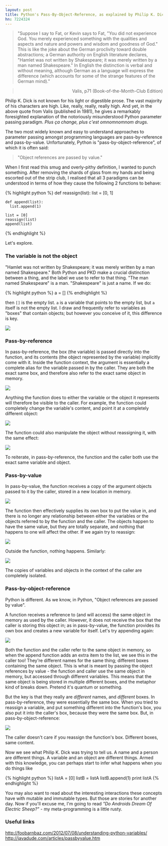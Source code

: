 ```yaml
---
layout: post
title: Python's Pass-By-Object-Reference, as explained by Philip K. Dick
hn: 7224324
---
```

> "Suppose I say to Fat, or Kevin says to Fat, "You did not experience God. You merely experienced something with the qualities and aspects and nature and powers and wisdom and goodness of God." This is like the joke about the German proclivity toward double abstractions; a German authority on English literature declares, "Hamlet was not written by Shakespeare; it was merely written by a man named Shakespeare." In English the distinction is verbal and without meaning, although German as a language will express the difference (which accounts for some of the strange features of the German mind)."

> <div style="text-align: right">Valis, p71 (Book-of-the-Month-Club Edition) </div>

Philip K. Dick is not known for his light or digestible prose. The vast majority of his characters are high. Like, really, really, really high. And yet, in the above quote from Valis (published in 1981), he gives a remarkably foresighted explanation of the notoriously misunderstood Python parameter passing paradigm. <i>Plus ça change, plus c'est omnomnomnom drugs.</i>

The two most widely known and easy to understand approaches to parameter passing amongst programming languages are pass-by-reference and pass-by-value. Unfortunately, Python is "pass-by-object-reference", of which it is often said:

> "Object references are passed by value."

When I first read this smug and overly-pithy definition, I wanted to punch something. After removing the shards of glass from my hands and being escorted out of the strip club, I realised that all 3 paradigms can be understood in terms of how they cause the following 2 functions to behave:

{% highlight python %}
    def reassign(list):
      list = [0, 1]

    def append(list):
      list.append(1)

    list = [0]
    reassign(list)
    append(list)
{% endhighlight %}

Let's explore.

<h3 style="font-weight: bolder">The variable is not the object</h3>

"Hamlet was not written by Shakespeare; it was merely written by a man named Shakespeare." Both Python and PKD make a crucial distinction between a thing, and the label we use to refer to that thing. "The man named Shakespeare" is a man. "Shakespeare" is just a name. If we do:

{% highlight python %}
    a = []
{% endhighlight %}

then `[]` is the empty list. `a` is a variable that points to the empty list, but `a` itself is not the empty list. I draw and frequently refer to variables as "boxes" that contain objects; but however you conceive of it, this difference is key.

<img src="/images/Intro.jpg">

<h3 style="font-weight: bolder">Pass-by-reference</h3>

In pass-by-reference, the box (the variable) is passed directly into the function, and its contents (the object represented by the variable) implicitly come with it. Inside the function context, the argument is essentially a complete alias for the variable passed in by the caller. They are both the exact same box, and therefore also refer to the exact same object in memory.

<img src="/images/PBRIntro.jpg">

Anything the function does to either the variable or the object it represents will therefore be visible to the caller. For example, the function could completely change the variable's content, and point it at a completely different object:

<img src="/images/PBRReassign.jpg">

The function could also manipulate the object without reassigning it, with the same effect:

<img src="/images/PBRAppend.jpg">

To reiterate, in pass-by-reference, the function and the caller both use the exact same variable and object.

<h3 style="font-weight: bolder">Pass-by-value</h3>

In pass-by-value, the function receives a copy of the argument objects passed to it by the caller, stored in a new location in memory.

<img src="/images/PBVIntro.jpg">

The function then effectively supplies its own box to put the value in, and there is no longer any relationship between either the variables or the objects referred to by the function and the caller. The objects happen to have the same value, but they are totally separate, and nothing that happens to one will affect the other. If we again try to reassign:

<img src="/images/PBVReassign.jpg">

Outside the function, nothing happens. Similarly:

<img src="/images/PBVAppend.jpg">

The copies of variables and objects in the context of the caller are completely isolated.

<h3 style="font-weight: bolder">Pass-by-object-reference</h3>

Python is different. As we know, in Python, "Object references are passed by value".

A function receives a reference to (and will access) the same object in memory as used by the caller. However, it does not receive the box that the caller is storing this object in; as in pass-by-value, the function provides its own box and creates a new variable for itself. Let's try appending again:

<img src="/images/PBORAppend.jpg">

Both the function and the caller refer to the same object in memory, so when the append function adds an extra item to the list, we see this in the caller too! They're different names for the same thing; different boxes containing the same object. This is what is meant by passing the object references by value - the function and caller use the same object in memory, but accessed through different variables. This means that the same object is being stored in multiple different boxes, and the metaphor kind of breaks down. Pretend it's quantum or something.

But the key is that they really are <i>different</i> names, and <i>different</i> boxes. In pass-by-reference, they were essentially the same box. When you tried to reassign a variable, and put something different into the function's box, you also put it into the caller's box, because they were the same box. But, in pass-by-object-reference:

<img src="/images/PBORReassign.jpg">

The caller doesn't care if you reassign the function's box. Different boxes, same content.

Now we see what Philip K. Dick was trying to tell us. A name and a person are different things. A variable and an object are different things. Armed with this knowledge, you can perhaps start to infer what happens when you do things like 

{% highlight python %}
    listA = [0]
    listB = listA
    listB.append(1)
    print listA
{% endhighlight %}

You may also want to read about the interesting interactions these concepts have with mutable and immutable types. But those are stories for another day. Now if you'll excuse me, I'm going to read <i>"Do Androids Dream Of Electric Sheep?"</i> - my meta-programming is a little rusty.

<h3 style="font-weight: bolder">Useful links</h3>

<a target="_blank" href="http://foobarnbaz.com/2012/07/08/understanding-python-variables/">http://foobarnbaz.com/2012/07/08/understanding-python-variables/</a>
<a target="_blank" href="http://javadude.com/articles/passbyvalue.htm">http://javadude.com/articles/passbyvalue.htm</a>
